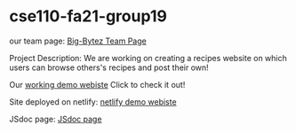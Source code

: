 [comment]: <> (ReadMe Instructions: You should also create a README.md file in the root of your repository with a short description of the project. This will serve as the landing page for your project and should be updated as you add code, tests, documentation and other important artifacts.)
# cse110-fa21-group19

our team page: [Big-Bytez Team Page](https://github.com/Big-Bytez/cse110-fa21-group19/blob/main/admin/team.md)

Project Description: We are working on creating a recipes website on which users can browse others's recipes and post their own!

Our [working demo webiste](https://big-bytez.github.io/cse110-fa21-group19/source/home-page/) Click to check it out!

Site deployed on netlify: [netlify demo webiste](https://quickbtyes.netlify.app/source/home-page/)

JSdoc page: [JSdoc page](https://big-bytez.github.io/CICD/)
